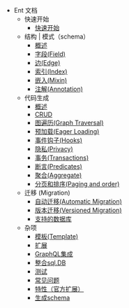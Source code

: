 * Ent 文档
    * 快速开始
      * [快速开始](zh-cn/getting-started.md)
    * 结构 | 模式（schema）
      * [概述](zh-cn/schema-def.md)
      * [字段(Field)](zh-cn/schema-fields.md)
      * [边(Edge)](zh-cn/schema-edges.md)
      * [索引(Index)](zh-cn/schema-indexes.md)
      * [嵌入(Mixin)](zh-cn/schema-mixin.md)
      * [注解(Annotation)](zh-cn/schema-annotations.md)
  * 代码生成
      * [概述](zh-cn/code-gen.md)
      * [CRUD](zh-cn/crud.md)
      * [图遍历(Graph Traversal)](zh-cn/traversals.md)
      * [预加载(Eager Loading)](zh-cn/eager-load.md)
      * [事件钩子(Hooks)](zh-cn/hooks.md)
      * [隐私(Privacy)](zh-cn/privacy.md)
      * [事务(Transactions)](zh-cn/transactions.md)
      * [断言(Predicates)](zh-cn/predicates.md)
      * [聚合(Aggregate)](zh-cn/aggregate.md)
      * [分页和排序(Paging and order)](zh-cn/paging.md)
  * 迁移 (Migration)
      * [自动迁移(Automatic Migration)](zh-cn/migrate.md)
      * [版本迁移(Versioned Migration)](zh-cn/migrate_versioned.md)
      * [支持的数据库](zh-cn/dialects.md)
  * 杂项
      * [模板(Template)](zh-cn/templates.md)
      * [扩展](zh-cn/extension.md)
      * [GraphQL集成](zh-cn/graphql.md)
      * [整合sql.DB](zh-cn/sql-integration.md)
      * [测试](zh-cn/testing.md)
      * [常见问题](zh-cn/faq.md)
      * [特性（官方扩展）](zh-cn/features.md)
      * [生成schema](zh-cn/generating-ent-schemas.md)